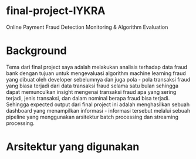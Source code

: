 # final-project-IYKRA

Online Payment Fraud Detection Monitoring &amp; Algorithm Evaluation

# Background

Tema dari final project saya adalah melakukan analisis terhadap data fraud bank dengan tujuan untuk mengevaluasi algorithm machine learning fraud yang dibuat oleh developer sebelumnya dan juga pola - pola transaksi fraud yang biasa terjadi dari data transaksi fraud selama satu bulan sehingga dapat memunculkan insight mengenai transaksi fraud apa yang sering terjadi, jenis transaksi, dan dalam nominal berapa fraud bisa terjadi. Sehingga expected output dari final project ini adalah menghasilkan sebuah dashboard yang menampilkan informasi - informasi tersebut melalui sebuah pipeline yang menggunakan arsitektur batch processing dan streaming processing.

# Arsitektur yang digunakan
